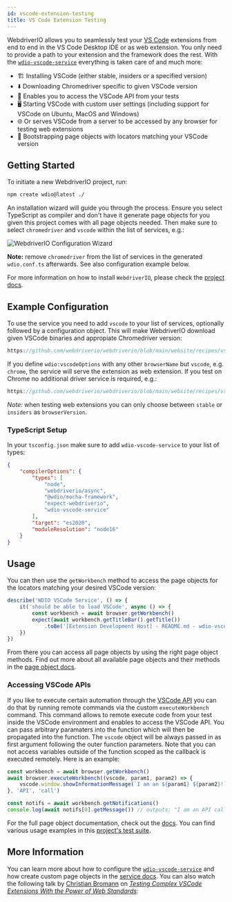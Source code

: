 ```yaml
---
id: vscode-extension-testing
title: VS Code Extension Testing
---
```


WebdriverIO allows you to seamlessly test your [VS Code](https://code.visualstudio.com/) extensions from end to end in the VS Code Desktop IDE or as web extension. You only need to provide a path to your extension and the framework does the rest. With the [`wdio-vscode-service`](https://www.npmjs.com/package/wdio-vscode-service) everything is taken care of and much more:

- 🏗️ Installing VSCode (either stable, insiders or a specified version)
- ⬇️ Downloading Chromedriver specific to given VSCode version
- 🚀 Enables you to access the VSCode API from your tests
- 🖥️ Starting VSCode with custom user settings (including support for VSCode on Ubuntu, MacOS and Windows)
- 🌐 Or serves VSCode from a server to be accessed by any browser for testing web extensions
- 📔 Bootstrapping page objects with locators matching your VSCode version

## Getting Started

To initiate a new WebdriverIO project, run:

```sh
npm create wdio@latest ./
```

An installation wizard will guide you through the process. Ensure you select TypeScript as compiler and don't have it generate page objects for you given this project comes with all page objects needed. Then make sure to select `chromedriver` and `vscode` within the list of services, e.g.:

![WebdriverIO Configuration Wizard](/img/vscode.gif "WebdriverIO Configuration Wizard")


__Note:__ remove `chromedriver` from the list of services in the generated `wdio.conf.ts` afterwards. See also configuration example below.

For more information on how to install `WebdriverIO`, please check the [project docs](https://webdriver.io/docs/gettingstarted).

## Example Configuration

To use the service you need to add `vscode` to your list of services, optionally followed by a configuration object. This will make WebdriverIO download given VSCode binaries and appropiate Chromedriver version:

```js reference useHTTPS
https://github.com/webdriverio/webdriverio/blob/main/website/recipes/vscode-extension/electron.js
```

If you define `wdio:vscodeOptions` with any other `browserName` but `vscode`, e.g. `chrome`, the service will serve the extension as web extension. If you test on Chrome no additional driver service is required, e.g.:

```js reference useHTTPS
https://github.com/webdriverio/webdriverio/blob/main/website/recipes/vscode-extension/chrome.js
```

_Note:_ when testing web extensions you can only choose between `stable` or `insiders` as `browserVersion`.

### TypeScript Setup

In your `tsconfig.json` make sure to add `wdio-vscode-service` to your list of types:

```json
{
    "compilerOptions": {
        "types": [
            "node",
            "webdriverio/async",
            "@wdio/mocha-framework",
            "expect-webdriverio",
            "wdio-vscode-service"
        ],
        "target": "es2020",
        "moduleResolution": "node16"
    }
}
```

## Usage

You can then use the `getWorkbench` method to access the page objects for the locators matching your desired VSCode version:

```ts
describe('WDIO VSCode Service', () => {
    it('should be able to load VSCode', async () => {
        const workbench = await browser.getWorkbench()
        expect(await workbench.getTitleBar().getTitle())
            .toBe('[Extension Development Host] - README.md - wdio-vscode-service - Visual Studio Code')
    })
})
```

From there you can access all page objects by using the right page object methods. Find out more about all available page objects and their methods in the [page object docs](https://webdriverio-community.github.io/wdio-vscode-service/).

### Accessing VSCode APIs

If you like to execute certain automation through the [VSCode API](https://code.visualstudio.com/api/references/vscode-api) you can do that by running remote commands via the custom `executeWorkbench` command. This command allows to remote execute code from your test inside the VSCode environment and enables to access the VSCode API. You can pass arbitrary paramaters into the function which will then be propagated into the function. The `vscode` object will be always passed in as first argument following the outer function parameters. Note that you can not access variables outside of the function scoped as the callback is executed remotely. Here is an example:

```ts
const workbench = await browser.getWorkbench()
await browser.executeWorkbench((vscode, param1, param2) => {
    vscode.window.showInformationMessage(`I am an ${param1} ${param2}!`)
}, 'API', 'call')

const notifs = await workbench.getNotifications()
console.log(await notifs[0].getMessage()) // outputs: "I am an API call!"
```

For the full page object documentation, check out the [docs](https://webdriverio-community.github.io/wdio-vscode-service/modules.html). You can find various usage examples in this [project's test suite](https://github.com/webdriverio-community/wdio-vscode-service/blob/main/test/specs).

## More Information

You can learn more about how to configure the [`wdio-vscode-service`](https://www.npmjs.com/package/wdio-vscode-service) and how create custom page objects in the [service docs](/docs/wdio-vscode-service). You can also watch the following talk by [Christian Bromann](https://twitter.com/bromann) on [_Testing Complex VSCode Extensions With the Power of Web Standards_](https://www.youtube.com/watch?v=PhGNTioBUiU):

<LiteYouTubeEmbed id="PhGNTioBUiU" title="Testing Complex VSCode Extensions With the Power of Web Standards" />
